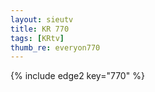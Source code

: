 ```yaml
--- 
layout: sieutv
title: KR 770
tags: [KRtv]
thumb_re: everyon770
---
```

{% include edge2 key="770" %} 
